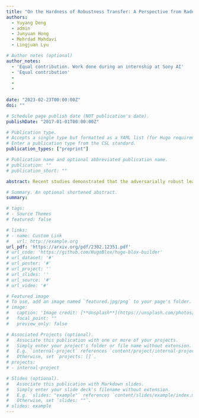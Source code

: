 ```yaml
---
title: "On the Hardness of Robustness Transfer: A Perspective from Rademacher Complexity over Symmetric Difference Hypothesis Space"
authors:
  - Yuyang Deng
  - admin
  - Junyuan Hong
  - Mehrdad Mahdavi
  - Lingjuan Lyu

# Author notes (optional)
author_notes:
  - 'Equal contribution. Work done during an internship at Sony AI'
  - 'Equal contribution'
  - 
  -
  - 
  
date: "2023-02-23T00:00:00Z"
doi: ""

# Schedule page publish date (NOT publication's date).
publishDate: "2017-01-01T00:00:00Z"

# Publication type.
# Accepts a single type but formatted as a YAML list (for Hugo requirements).
# Enter a publication type from the CSL standard.
publication_types: ["preprint"]

# Publication name and optional abbreviated publication name.
# publication: ""
# publication_short: ""

abstract: Recent studies demonstrated that the adversarially robust learning under {{</* math */>}}$\ell_\infty${{</* /math */>}} attack is harder to generalize to different domains than standard domain adaptation. How to transfer robustness across different domains has been a key question in domain adaptation field. To investigate the fundamental difficulty behind adversarially robust domain adaptation (or robustness transfer), we propose to analyze a key complexity measure that controls the cross-domain generalization, the adversarial Rademacher complexity over symmetric difference hypothesis space {{</* math */>}}$\mathcal{H} \Delta \mathcal{H}${{</* /math */>}}. For linear models, we show that adversarial version of this complexity is always greater than the non-adversarial one, which reveals the intrinsic hardness of adversarially robust domain adaptation. We also establish upper bounds on this complexity measure. Then we extend them to the ReLU neural network class by upper bounding the adversarial Rademacher complexity in the binary classification setting. Finally, even though the robust domain adaptation is provably harder, we do find positive relation between robust learning and standard domain adaptation. We explain *how adversarial training helps domain adaptation in terms of standard risk*. We believe our results initiate the study of the generalization theory of adversarially robust domain adaptation, and could shed lights on distributed adversarially robust learning from heterogeneous sources, e.g., federated learning scenario. 

# Summary. An optional shortened abstract.
summary: 

# tags:
# - Source Themes
# featured: false

# links:
# - name: Custom Link
#   url: http://example.org
url_pdf: 'https://arxiv.org/pdf/2302.12351.pdf'
# url_code: 'https://github.com/HugoBlox/hugo-blox-builder'
# url_dataset: '#'
# url_poster: '#'
# url_project: ''
# url_slides: ''
# url_source: '#'
# url_video: '#'

# Featured image
# To use, add an image named `featured.jpg/png` to your page's folder. 
# image:
#   caption: 'Image credit: [**Unsplash**](https://unsplash.com/photos/s9CC2SKySJM)'
#   focal_point: ""
#   preview_only: false

# Associated Projects (optional).
#   Associate this publication with one or more of your projects.
#   Simply enter your project's folder or file name without extension.
#   E.g. `internal-project` references `content/project/internal-project/index.md`.
#   Otherwise, set `projects: []`.
# projects:
# - internal-project

# Slides (optional).
#   Associate this publication with Markdown slides.
#   Simply enter your slide deck's filename without extension.
#   E.g. `slides: "example"` references `content/slides/example/index.md`.
#   Otherwise, set `slides: ""`.
# slides: example
---
```

<!-- 
{{% callout note %}}
Create your slides in Markdown - click the *Slides* button to check out the example.
{{% /callout %}}

Add the publication's **full text** or **supplementary notes** here. You can use rich formatting such as including [code, math, and images](https://docs.hugoblox.com/content/writing-markdown-latex/). -->
